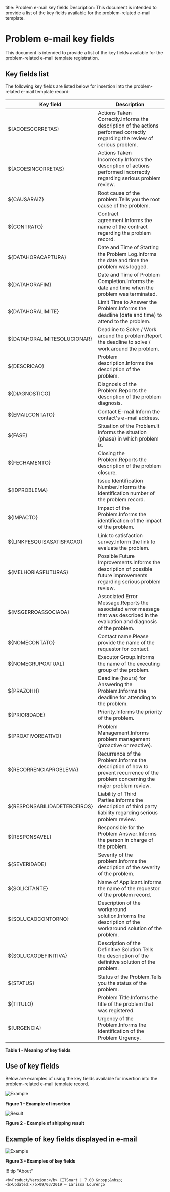 title: Problem e-mail key fields
Description: This document is intended to provide a list of the key fields available for the problem-related e-mail template.
# Problem e-mail key fields

This document is intended to provide a list of the key fields available for the problem-related e-mail template registration.

Key fields list
----------------------------

The following key fields are listed below for insertion into the problem-related e-mail template record:

| Key field                    | Description                                                                                                                        |
|------------------------------|------------------------------------------------------------------------------------------------------------------------------------|
| ${ACOESCORRETAS}             | Actions Taken Correctly.Informs the description of the actions performed correctly regarding the review of serious problem.        |
| ${ACOESINCORRETAS}           | Actions Taken Incorrectly.Informs the description of actions performed incorrectly regarding serious problem review.               |
| ${CAUSARAIZ}                 | Root cause of the problem.Tells you the root cause of the problem.                                                                 |
| ${CONTRATO}                  | Contract agreement.Informs the name of the contract regarding the problem record.                                                  |
| ${DATAHORACAPTURA}           | Date and Time of Starting the Problem Log.Informs the date and time the problem was logged.                                        |
| ${DATAHORAFIM}               | Date and Time of Problem Completion.Informs the date and time when the problem was terminated.                                     |
| ${DATAHORALIMITE}            | Limit Time to Answer the Problem.Informs the deadline (date and time) to attend to the problem.                                    |
| ${DATAHORALIMITESOLUCIONAR}  | Deadline to Solve / Work around the problem.Report the deadline to solve / work around the problem.                                |
| ${DESCRICAO}                 | Problem description.Informs the description of the problem.                                                                        |
| ${DIAGNOSTICO}               | Diagnosis of the Problem.Reports the description of the problem diagnosis.                                                         |
| ${EMAILCONTATO}              | Contact E-mail.Inform the contact's e-mail address.                                                                                |
| ${FASE}                      | Situation of the Problem.It informs the situation (phase) in which problem is.                                                     |
| ${FECHAMENTO}                | Closing the Problem.Reports the description of the problem closure.                                                                |
| ${IDPROBLEMA}                | Issue Identification Number.Informs the identification number of the problem record.                                               |
| ${IMPACTO}                   | Impact of the Problem.Informs the identification of the impact of the problem.                                                     |
| ${LINKPESQUISASATISFACAO}    | Link to satisfaction survey.Inform the link to evaluate the problem.                                                               |
| ${MELHORIASFUTURAS}          | Possible Future Improvements.Informs the description of possible future improvements regarding serious problem review.             |
| ${MSGERROASSOCIADA}          | Associated Error Message.Reports the associated error message that was described in the evaluation and diagnosis of the problem.   |
| ${NOMECONTATO}               | Contact name.Please provide the name of the requestor for contact.                                                                 |
| ${NOMEGRUPOATUAL}            | Executor Group.Informs the name of the executing group of the problem.                                                             |
| ${PRAZOHH}                   | Deadline (hours) for Answering the Problem.Informs the deadline for attending to the problem.                                      |
| ${PRIORIDADE}                | Priority.Informs the priority of the problem.                                                                                      |
| ${PROATIVOREATIVO}           | Problem Management.Informs problem management (proactive or reactive).                                                             |
| ${RECORRENCIAPROBLEMA}       | Recurrence of the Problem.Informs the description of how to prevent recurrence of the problem concerning the major problem review. |
| ${RESPONSABILIDADETERCEIROS} | Liability of Third Parties.Informs the description of third party liability regarding serious problem review.                      |
| ${RESPONSAVEL}               | Responsible for the Problem Answer.Informs the person in charge of the problem.                                                    |
| ${SEVERIDADE}                | Severity of the problem.Informs the description of the severity of the problem.                                                    |
| ${SOLICITANTE}               | Name of Applicant.Informs the name of the requestor of the problem record.                                                         |
| ${SOLUCAOCONTORNO}           | Description of the workaround solution.Informs the description of the workaround solution of the problem.                          |
| ${SOLUCAODEFINITIVA}         | Description of the Definitive Solution.Tells the description of the definitive solution of the problem.                            |
| ${STATUS}                    | Status of the Problem.Tells you the status of the problem.                                                                         |
| ${TITULO}                    | Problem Title.Informs the title of the problem that was registered.                                                                |
| ${URGENCIA}                  | Urgency of the Problem.Informs the identification of the Problem Urgency.                                                          |

**Table 1 - Meaning of key fields**

Use of key fields
----------------------------

Below are examples of using the key fields available for insertion into the problem-related e-mail template record.

![Example](Images/problem.img1.jpg)

**Figure 1 - Example of insertion**

![Result](Images/problem.img2.jpg)

**Figure 2 - Example of shipping result**

Example of key fields displayed in e-mail
---------------------------------------------

![Example](Images/problem.img3.jpg)

**Figure 3 - Examples of key fields**

!!! tip "About"

    <b>Product/Version:</b> CITSmart | 7.00 &nbsp;&nbsp;
    <b>Updated:</b>09/03/2019 – Larissa Lourenço
